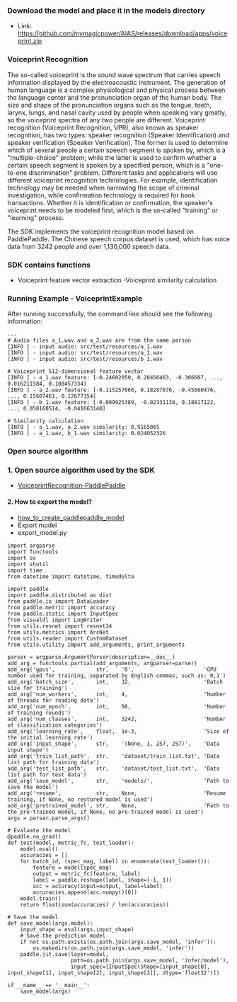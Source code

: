 
### Download the model and place it in the models directory
- Link: https://github.com/mymagicpower/AIAS/releases/download/apps/voiceprint.zip

### Voiceprint Recognition

The so-called voiceprint is the sound wave spectrum that carries speech information displayed by the electroacoustic instrument. The generation of human language is a complex physiological and physical process between the language center and the pronunciation organ of the human body. The size and shape of the pronunciation organs such as the tongue, teeth, larynx, lungs, and nasal cavity used by people when speaking vary greatly, so the voiceprint spectra of any two people are different. Voiceprint recognition (Voiceprint Recognition, VPR), also known as speaker recognition, has two types: speaker recognition (Speaker Identification) and speaker verification (Speaker Verification). The former is used to determine which of several people a certain speech segment is spoken by, which is a "multiple-choice" problem; while the latter is used to confirm whether a certain speech segment is spoken by a specified person, which is a "one-to-one discrimination" problem. Different tasks and applications will use different voiceprint recognition technologies. For example, identification technology may be needed when narrowing the scope of criminal investigation, while confirmation technology is required for bank transactions. Whether it is identification or confirmation, the speaker's voiceprint needs to be modeled first, which is the so-called "training" or "learning" process.

The SDK implements the voiceprint recognition model based on PaddlePaddle. The Chinese speech corpus dataset is used, which has voice data from 3242 people and over 1,130,000 speech data.

### SDK contains functions

- Voiceprint feature vector extraction
  -Voiceprint similarity calculation

### Running Example - VoiceprintExample

After running successfully, the command line should see the following information:
```text
...
# Audio files a_1.wav and a_2.wav are from the same person
[INFO ] - input audio: src/test/resources/a_1.wav
[INFO ] - input audio: src/test/resources/a_2.wav
[INFO ] - input audio: src/test/resources/b_1.wav

# Voiceprint 512-dimensional feature vector
[INFO ] - a_1.wav feature: [-0.24602059, 0.20456463, -0.306607, ..., 0.016211584, 0.108457334]
[INFO ] - a_2.wav feature: [-0.115257666, 0.18287876, -0.45560476, ..., 0.15607461, 0.12677354]
[INFO ] - b_1.wav feature: [-0.009925389, -0.02331138, 0.18817122, ..., 0.058160514, -0.041663148]

# Similarity calculation
[INFO ] - a_1.wav, a_2.wav similarity: 0.9165065
[INFO ] - a_1.wav, b_1.wav similarity: 0.024052326

```


### Open source algorithm

### 1. Open source algorithm used by the SDK
- [VoiceprintRecognition-PaddlePaddle](https://github.com/yeyupiaoling/VoiceprintRecognition-PaddlePaddle)
#### 2. How to export the model?
- [how_to_create_paddlepaddle_model](http://docs.djl.ai/docs/paddlepaddle/how_to_create_paddlepaddle_model_zh.html)
- Export model
- export_model.py
```text
import argparse
import functools
import os
import shutil
import time
from datetime import datetime, timedelta

import paddle
import paddle.distributed as dist
from paddle.io import DataLoader
from paddle.metric import accuracy
from paddle.static import InputSpec
from visualdl import LogWriter
from utils.resnet import resnet34
from utils.metrics import ArcNet
from utils.reader import CustomDataset
from utils.utility import add_arguments, print_arguments

parser = argparse.ArgumentParser(description=__doc__)
add_arg = functools.partial(add_arguments, argparser=parser)
add_arg('gpus',             str,    '0',                      'GPU number used for training, separated by English commas, such as: 0,1')
add_arg('batch_size',       int,    32,                       'Batch size for training')
add_arg('num_workers',      int,    4,                        'Number of threads for reading data')
add_arg('num_epoch',        int,    50,                       'Number of training rounds')
add_arg('num_classes',      int,    3242,                     'Number of classification categories')
add_arg('learning_rate',    float,  1e-3,                     'Size of the initial learning rate')
add_arg('input_shape',      str,    '(None, 1, 257, 257)',    'Data input shape')
add_arg('train_list_path',  str,    'dataset/train_list.txt', 'Data list path for training data')
add_arg('test_list_path',   str,    'dataset/test_list.txt',  'Data list path for test data')
add_arg('save_model',       str,    'models/',                'Path to save the model')
add_arg('resume',           str,    None,                     'Resume training, if None, no restored model is used')
add_arg('pretrained_model', str,    None,                     'Path to the pre-trained model, if None, no pre-trained model is used')
args = parser.parse_args()

# Evaluate the model
@paddle.no_grad()
def test(model, metric_fc, test_loader):
    model.eval()
    accuracies = []
    for batch_id, (spec_mag, label) in enumerate(test_loader()):
        feature = model(spec_mag)
        output = metric_fc(feature, label)
        label = paddle.reshape(label, shape=(-1, 1))
        acc = accuracy(input=output, label=label)
        accuracies.append(acc.numpy()[0])
    model.train()
    return float(sum(accuracies) / len(accuracies))

# Save the model
def save_model(args,model):
    input_shape = eval(args.input_shape)
    # Save the prediction model
    if not os.path.exists(os.path.join(args.save_model, 'infer')):
        os.makedirs(os.path.join(args.save_model, 'infer'))
    paddle.jit.save(layer=model,
                    path=os.path.join(args.save_model, 'infer/model'),
                    input_spec=[InputSpec(shape=[input_shape[0], input_shape[1], input_shape[2], input_shape[3]], dtype='float32')])

if __name__ == '__main__':
    save_model(args)

```

